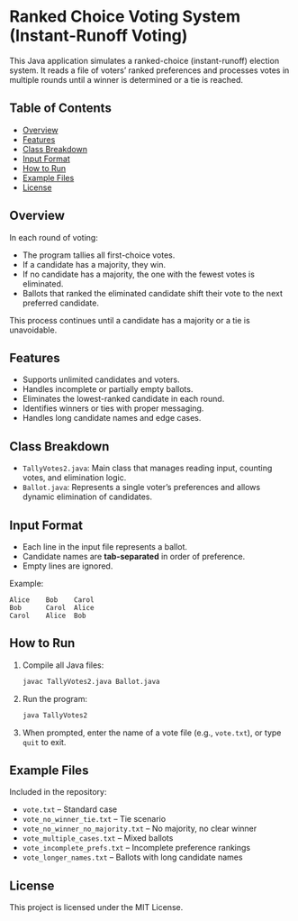 # Ranked Choice Voting System (Instant-Runoff Voting)

This Java application simulates a ranked-choice (instant-runoff) election system. It reads a file of voters’ ranked preferences and processes votes in multiple rounds until a winner is determined or a tie is reached.

## Table of Contents

- [Overview](#overview)
- [Features](#features)
- [Class Breakdown](#class-breakdown)
- [Input Format](#input-format)
- [How to Run](#how-to-run)
- [Example Files](#example-files)
- [License](#license)

## Overview

In each round of voting:
- The program tallies all first-choice votes.
- If a candidate has a majority, they win.
- If no candidate has a majority, the one with the fewest votes is eliminated.
- Ballots that ranked the eliminated candidate shift their vote to the next preferred candidate.

This process continues until a candidate has a majority or a tie is unavoidable.

## Features

- Supports unlimited candidates and voters.
- Handles incomplete or partially empty ballots.
- Eliminates the lowest-ranked candidate in each round.
- Identifies winners or ties with proper messaging.
- Handles long candidate names and edge cases.

## Class Breakdown

- `TallyVotes2.java`: Main class that manages reading input, counting votes, and elimination logic.
- `Ballot.java`: Represents a single voter’s preferences and allows dynamic elimination of candidates.

## Input Format

- Each line in the input file represents a ballot.
- Candidate names are **tab-separated** in order of preference.
- Empty lines are ignored.

Example:

```
Alice    Bob    Carol
Bob      Carol  Alice
Carol    Alice  Bob
```

## How to Run

1. Compile all Java files:
   ```bash
   javac TallyVotes2.java Ballot.java
   ```

2. Run the program:
   ```bash
   java TallyVotes2
   ```

3. When prompted, enter the name of a vote file (e.g., `vote.txt`), or type `quit` to exit.

## Example Files

Included in the repository:
- `vote.txt` – Standard case
- `vote_no_winner_tie.txt` – Tie scenario
- `vote_no_winner_no_majority.txt` – No majority, no clear winner
- `vote_multiple_cases.txt` – Mixed ballots
- `vote_incomplete_prefs.txt` – Incomplete preference rankings
- `vote_longer_names.txt` – Ballots with long candidate names

## License

This project is licensed under the MIT License.
